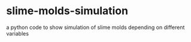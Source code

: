 # slime-molds-simulation
a python code to show simulation of slime molds depending on different variables
